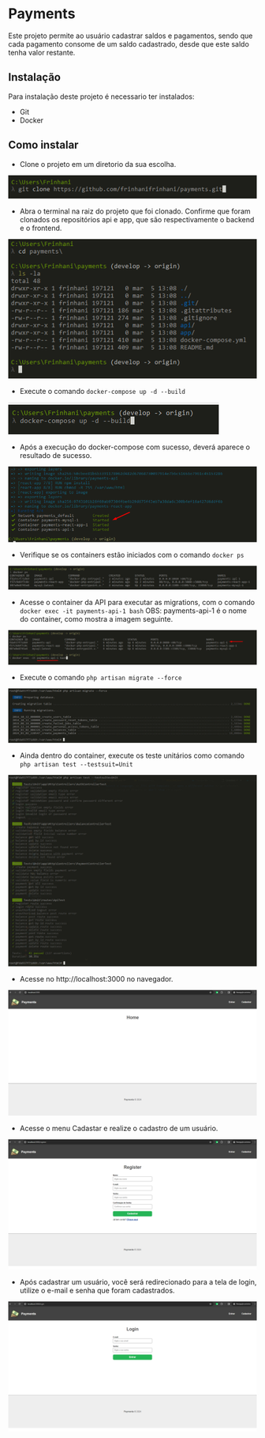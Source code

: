 # Payments

Este projeto permite ao usuário cadastrar saldos e pagamentos, sendo que cada pagamento consome de um saldo cadastrado, desde que este saldo tenha valor restante.

## Instalação

Para instalação deste projeto é necessario ter instalados:
- Git
- Docker

## Como instalar

- Clone o projeto em um diretorio da sua escolha.
  
![Git clone](https://github.com/frinhanifrinhani/image-repo/blob/main/payments/git_clone.png)


  
- Abra o terminal na raiz do projeto que foi clonado. Confirme que foram clonados os repositórios api e app, que são respectivamente o backend e o frontend.
  
![Projeto clonado](https://github.com/frinhanifrinhani/image-repo/blob/main/payments/cd_lsla.png) 



- Execute o comando `docker-compose up -d --build`
  
![Comando docker-compose](https://github.com/frinhanifrinhani/image-repo/blob/main/payments/docker-compose.png)



- Após a execução do docker-compose com sucesso, deverá aparece o resultado de sucesso.
  
![Comando docker-compose success](https://github.com/frinhanifrinhani/image-repo/blob/main/payments/containers.png)



- Verifique se os containers estão iniciados com o comando  `docker ps`
  
![Comando docker ps](https://github.com/frinhanifrinhani/image-repo/blob/main/payments/docker-ps.png)


- Acesse o container da API para executar as migrations, com o comando  `docker exec -it payments-api-1 bash`
  OBS: payments-api-1 é o nome do container, como mostra a imagem seguinte.
  
![API bash](https://github.com/frinhanifrinhani/image-repo/blob/main/payments/api_bash.png)


- Execute o comando `php artisan migrate --force`

![Migration](https://github.com/frinhanifrinhani/image-repo/blob/main/payments/migration.png)


- Ainda dentro do container, execute os teste unitários como comando `php artisan test --testsuit=Unit`

![Testes unitários](https://github.com/frinhanifrinhani/image-repo/blob/main/payments/teste-php-unit.png)
  

- Acesse no http://localhost:3000 no navegador.

![Home](https://github.com/frinhanifrinhani/image-repo/blob/main/payments/home.png)


- Acesse o menu Cadastar e realize o cadastro de um usuário.
  
![Cadastrar usuario](https://github.com/frinhanifrinhani/image-repo/blob/main/payments/register.png)


- Após cadastrar um usuário, você será redirecionado para a tela de login, utilize o e-mail e senha que foram cadastrados.

![login](https://github.com/frinhanifrinhani/image-repo/blob/main/payments/login.png)
  
  
  

  
